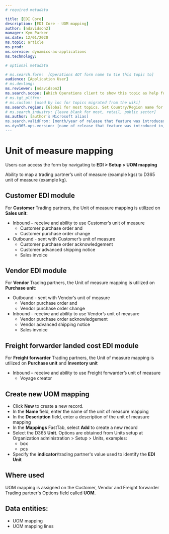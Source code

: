 ```yaml
---
# required metadata

title: [EDI Core]
description: [EDI Core - UOM mapping]
author: [ndavidson2]
manager: Kym Parker
ms.date: 12/01/2020
ms.topic: article
ms.prod: 
ms.service: dynamics-ax-applications
ms.technology: 

# optional metadata

# ms.search.form:  [Operations AOT form name to tie this topic to]
audience: [Application User]
# ms.devlang: 
ms.reviewer: [ndavidson2]
ms.search.scope: [Which Operations client to show this topic as help for, to be set by content strategist, see list here: https://microsoft.sharepoint.com/teams/DynDoc/_layouts/15/WopiFrame.aspx?sourcedoc={23419e1c-eb64-42e9-aa9b-79875b428718}&action=edit&wd=target%28Core%20Dynamics%20AX%20CP%20requirements%2Eone%7C4CC185C0%2DEFAA%2D42CD%2D94B9%2D8F2A45E7F61A%2FVersions%20list%20for%20docs%20topics%7CC14BE630%2D5151%2D49D6%2D8305%2D554B5084593C%2F%29]
# ms.tgt_pltfrm: 
# ms.custom: [used by loc for topics migrated from the wiki]
ms.search.region: [Global for most topics. Set Country/Region name for localizations]
# ms.search.industry: [leave blank for most, retail, public sector]
ms.author: [author's Microsoft alias]
ms.search.validFrom: [month/year of release that feature was introduced in, in format yyyy-mm-dd]
ms.dyn365.ops.version: [name of release that feature was introduced in, see list here: https://microsoft.sharepoint.com/teams/DynDoc/_layouts/15/WopiFrame.aspx?sourcedoc={23419e1c-eb64-42e9-aa9b-79875b428718}&action=edit&wd=target%28Core%20Dynamics%20AX%20CP%20requirements%2Eone%7C4CC185C0%2DEFAA%2D42CD%2D94B9%2D8F2A45E7F61A%2FVersions%20list%20for%20docs%20topics%7CC14BE630%2D5151%2D49D6%2D8305%2D554B5084593C%2F%29]
---
```


# Unit of measure mapping

Users can access the form by navigating to **EDI > Setup > UOM mapping**

Ability to map a trading partner’s unit of measure (example kgs) to D365 unit of measure (example kg). <br>

## Customer EDI module
For **Customer** Trading partners, the Unit of measure mapping is utilized on **Sales unit**:
- Inbound – receive and ability to use Customer’s unit of measure
    - Customer purchase order and 
    - Customer purchase order change
-	Outbound - sent with Customer’s unit of measure
    - Customer purchase order acknowledgement
    - Customer advanced shipping notice
    - Sales invoice

## Vendor EDI module
For **Vendor** Trading partners, the Unit of measure mapping is utilized on **Purchase unit**:
-	Outbound - sent with Vendor’s unit of measure
    - Vendor purchase order and 
    - Vendor purchase order change
- Inbound – receive and ability to use Vendor’s unit of measure
    - Vendor purchase order acknowledgement
    - Vendor advanced shipping notice
    - Sales invoice

## Freight forwarder landed cost EDI module
For **Freight forwarder** Trading partners, the Unit of measure mapping is utilized on **Purchase unit** and **Inventory unit**
- Inbound – receive and ability to use Freight forwarder’s unit of measure
    - Voyage creator

## Create new UOM mapping

- Click **New** to create a new record. 
-	In the **Name** field, enter the name of the unit of measure mapping
-	In the **Description** field, enter a description of the unit of measure mapping
-	In the **Mappings** FastTab, select **Add** to create a new record
-	Select the D365 **Unit**. Options are obtained from Units setup at Organization administration > Setup > Units, examples:
    - box
    - pcs
- Specify the **indicator**/trading partner's value used to identify the **EDI Unit**

## Where used
UOM mapping is assigned on the Customer, Vendor and Freight forwarder Trading partner's Options field called **UOM**.

## Data entities:
-	UOM mapping
-	UOM mapping lines

